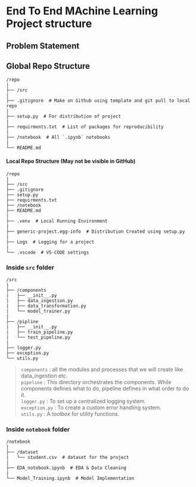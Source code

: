 # End To End MAchine Learning Project structure

## Problem Statement



## Global Repo Structure

```
/repo
|
├── /src
|
├── .gitignore  # Make on Github using template and git pull to local repo
|
├── setup.py  # For distribution of project
|
├── requirments.txt  # List of packages for reproducibility
|
├── /notebook  # All `.ipynb` notebooks
|
└── README.md

```


#### Local Repo Structure (May not be visible in GitHub)

```
/repo
|
├── /src
├── .gitignore 
├── setup.py  
├── requirments.txt  
├── /notebook  
├── README.md
|
├── .venv  # Local Running Environment
|
├── generic-project.egg-info  # Distribution Created using setup.py
|
├── Logs  # Logging for a project
|
└── .vscode  # VS-CODE settings

```

### Inside `src` folder
```
/src
|
├── /components
|   ├── __init__.py
|   ├── data_ingestion.py
|   ├── data_transformation.py
|   └── model_trainer.py
|
├── /pipline
|   ├── __init__.py
|   ├── train_pipeline.py
|   └── test_pipeline.py
|  
├── logger.py
├── exception.py
└── utils.py
```

> `components` : all the modules and processes that we will create like data_ingestion etc. \
> `pipeline` : This directory orchestrates the components. While components defines what to do, pipeline defines in what order to do it. \
> `logger.py` : To set up a centralized logging system. \
> `exception.py` : To create a custom error handling system. \
> `utils.py` : A _toolbox_ for utility functions. 


### Inside `notebook` folder
```
/notebook
|
├── /dataset
|   └── student.csv  # dataset for the project
|
├── EDA_notebook.ipynb  # EDA & Data Cleaning
|
└── Model_Training.ipynb  # Model Implementation
```
